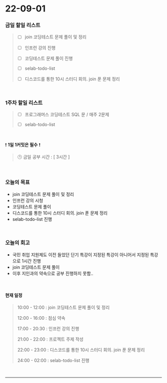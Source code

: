 # 22-09-01
 ### 금일 할일 리스트 
> - [ ]  join 코딩테스트 문제 풀이 및 정리
>
> - [ ]  인프런 강의 진행
>
> - [ ]  코딩테스트 문제 풀이 진행
>
> - [ ]  selab-todo-list
>
> - [ ]  디스코드를 통한 10시 스터디 회의. join 푼 문제 정리

<br/>

### 1주차 할일 리스트  

> - [ ]  프로그래머스 코딩테스트 SQL 문 / 매주 2문제  
>
> - [ ]  selab-todo-list

<br/>

❗ **1일 1커밋은 필수** ❗
> 🕒 금일 공부 시간 :  [ 3시간 ]    
  
<br/>

### 오늘의 목표
- join 코딩테스트 문제 풀이 및 정리
- 인프런 강의 시청
- 코딩테스트 문제 풀이
- 디스코드를 통한 10시 스터디 회의. join 푼 문제 정리
- selab-todo-list 진행

<br>

### 오늘의 회고
- 국민 취업 지원제도 이전 들었던 단기 특강이 지정된 특강이 아니어서 지정된 특강으로 1시간 진행
- join 코딩테스트 문제 풀이
- 이후 지인과의 약속으로 공부 진행하지 못함..

<br>

#### 현재 일정  
> 10:00 - 12:00 : join 코딩테스트 문제 풀이 및 정리
>
> 12:00 - 16:00 : 점심 약속
>
> 17:00 - 20:30 : 인프런 강의 진행
>
> 21:00 - 22:00 : 프로젝트 주제 작성
>
> 22:00 - 23:00 : 디스코드를 통한 10시 스터디 회의. join 푼 문제 정리
>
> 24:00 - 02:00 : selab-todo-list 진행

<br/>

------------  